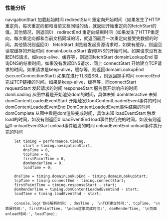 ### 性能分析

navigationStart 加载起始时间
redirectStart 重定向开始时间（如果发生了HTTP重定向，每次重定向都和当前文档同域的话，就返回开始重定向的fetchStart的值。其他情况，则返回0）
redirectEnd 重定向结束时间（如果发生了HTTP重定向，每次重定向都和当前文档同域的话，就返回最后一次重定向接受完数据的时间。其他情况则返回0）
fetchStart 浏览器发起资源请求时，如果有缓存，则返回读取缓存的开始时间
domainLookupStart 查询DNS的开始时间。如果请求没有发起DNS请求，如keep-alive，缓存等，则返回fetchStart
domainLookupEnd 查询DNS的结束时间。如果没有发起DNS请求，同上
connectStart 开始建立TCP请求的时间。如果请求是keep-alive，缓存等，则返回domainLookupEnd
(secureConnectionStart) 如果在进行TLS或SSL，则返回握手时间
connectEnd 完成TCP链接的时间。如果是keep-alive，缓存等，同connectStart
requestStart 发起请求的时间
responseStart 服务器开始响应的时间
domLoading 从图中看是开始渲染dom的时间，具体未知
domInteractive 未知
domContentLoadedEventStart 开始触发DomContentLoadedEvent事件的时间
domContentLoadedEventEnd DomContentLoadedEvent事件结束的时间
domComplete 从图中看是dom渲染完成时间，具体未知
loadEventStart 触发load的时间，如没有则返回0
loadEventEnd load事件执行完的时间，如没有则返回0
unloadEventStart unload事件触发的时间
unloadEventEnd unload事件执行完的时间
```
    let timing = performance.timing,
        start = timing.navigationStart,
        dnsTime = 0,
        tcpTime = 0,
        firstPaintTime = 0,
        domRenderTime = 0,
        loadTime = 0;

    dnsTime = timing.domainLookupEnd - timing.domainLookupStart;
    tcpTime = timing.connectEnd - timing.connectStart;
    firstPaintTime = timing.responseStart - start;
    domRenderTime = timing.domContentLoadedEventEnd - start;
    loadTime = timing.loadEventEnd - start;
    
    console.log('DNS解析时间:', dnsTime , '\nTCP建立时间:', tcpTime, '\n首屏时间:', firstPaintTime, '\ndom渲染完成时间:', domRenderTime, '\n页面onload时间:', loadTime);
```